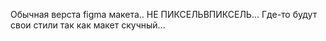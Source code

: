 Обычная верста figma макета.. НЕ ПИКСЕЛЬВПИКСЕЛЬ... Где-то будут свои стили так как макет скучный...
